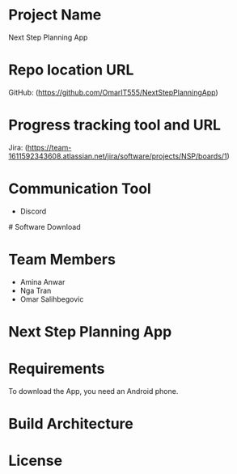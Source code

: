 # Project Name
Next Step Planning App

# Repo location URL
GitHub: (https://github.com/OmarIT555/NextStepPlanningApp)

# Progress tracking tool and URL
Jira: (https://team-1611592343608.atlassian.net/jira/software/projects/NSP/boards/1)

# Communication Tool
<ul>
<li>Discord</li>
</ul>
# Software Download

# Team Members
<ul>
<li>Amina Anwar</li>
<li>Nga Tran</li>
<li>Omar Salihbegovic</li>
</ul>

# Next Step Planning App

# Requirements
To download the App, you need an Android phone.

# Build Architecture

# License
